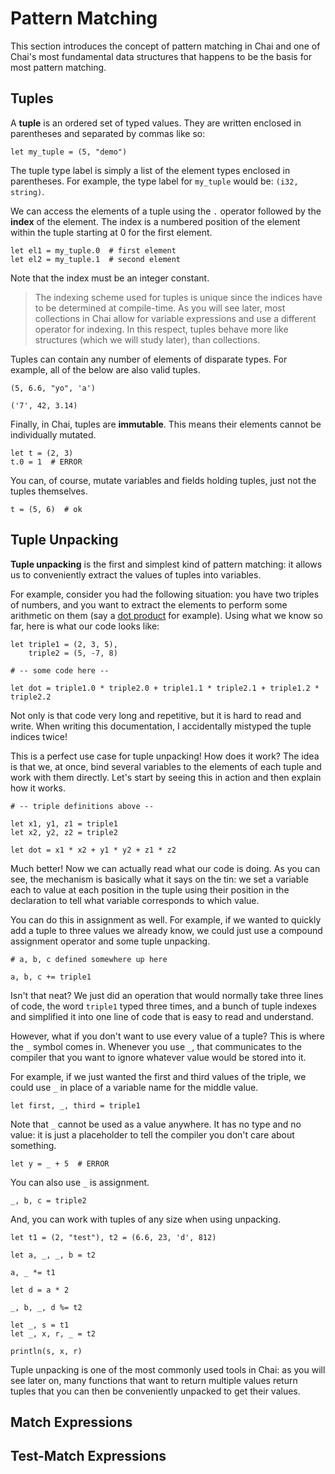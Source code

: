 # Pattern Matching

This section introduces the concept of pattern matching in Chai and one of
Chai's most fundamental data structures that happens to be the basis for most
pattern matching.

## Tuples

A **tuple** is an ordered set of typed values.  They are written enclosed
in parentheses and separated by commas like so:

    let my_tuple = (5, "demo")

The tuple type label is simply a list of the element types enclosed in
parentheses.  For example, the type label for `my_tuple` would be: 
`(i32, string)`.  

We can access the elements of a tuple using the `.` operator followed by the
**index** of the element.  The index is a numbered position of the element
within the tuple starting at 0 for the first element.

    let el1 = my_tuple.0  # first element
    let el2 = my_tuple.1  # second element

Note that the index must be an integer constant.

> The indexing scheme used for tuples is unique since the indices have to be
> determined at compile-time.  As you will see later, most collections in Chai
> allow for variable expressions and use a different operator for indexing.  In
> this respect, tuples behave more like structures (which we will study later),
> than collections.

Tuples can contain any number of elements of disparate types.  For example, all
of the below are also valid tuples.

    (5, 6.6, "yo", 'a')

    ('7', 42, 3.14)

Finally, in Chai, tuples are **immutable**.  This means their elements cannot be
individually mutated.

    let t = (2, 3)
    t.0 = 1  # ERROR

You can, of course, mutate variables and fields holding tuples, just not the tuples
themselves.

    t = (5, 6)  # ok

## Tuple Unpacking

**Tuple unpacking** is the first and simplest kind of pattern matching: it
allows us to conveniently extract the values of tuples into variables.

For example, consider you had the following situation: you have two triples of
numbers, and you want to extract the elements to perform some arithmetic on them
(say a [dot product](https://en.wikipedia.org/wiki/Dot_product) for example).
Using what we know so far, here is what our code looks like:

    let triple1 = (2, 3, 5),
        triple2 = (5, -7, 8)

    # -- some code here --

    let dot = triple1.0 * triple2.0 + triple1.1 * triple2.1 + triple1.2 * triple2.2

Not only is that code very long and repetitive, but it is hard to read and
write. When writing this documentation, I accidentally mistyped the tuple
indices twice! 

This is a perfect use case for tuple unpacking!  How does it work?  The idea is
that we, at once, bind several variables to the elements of each tuple and work
with them directly.  Let's start by seeing this in action and then explain how
it works.

    # -- triple definitions above --

    let x1, y1, z1 = triple1
    let x2, y2, z2 = triple2

    let dot = x1 * x2 + y1 * y2 + z1 * z2

Much better!  Now we can actually read what our code is doing.  As you can see,
the mechanism is basically what it says on the tin: we set a variable each to
value at each position in the tuple using their position in the declaration to
tell what variable corresponds to which value.

You can do this in assignment as well.  For example, if we wanted to quickly add
a tuple to three values we already know, we could just use a compound assignment
operator and some tuple unpacking.

    # a, b, c defined somewhere up here

    a, b, c += triple1

Isn't that neat?  We just did an operation that would normally take three lines
of code, the word `triple1` typed three times, and a bunch of tuple indexes and
simplified it into one line of code that is easy to read and understand. 

However, what if you don't want to use every value of a tuple?  This is where
the `_` symbol comes in.  Whenever you use `_`, that communicates to the
compiler that you want to ignore whatever value would be stored into it.

For example, if we just wanted the first and third values of the triple, we
could use `_` in place of a variable name for the middle value.

    let first, _, third = triple1

Note that `_` cannot be used as a value anywhere.  It has no type and no value:
it is just a placeholder to tell the compiler you don't care about something.

    let y = _ + 5  # ERROR

You can also use `_` is assignment.

    _, b, c = triple2

And, you can work with tuples of any size when using unpacking.

    let t1 = (2, "test"), t2 = (6.6, 23, 'd', 812)

    let a, _, _, b = t2

    a, _ *= t1

    let d = a * 2

    _, b, _, d %= t2

    let _, s = t1
    let _, x, r, _ = t2

    println(s, x, r)

Tuple unpacking is one of the most commonly used tools in Chai: as you will see
later on, many functions that want to return multiple values return tuples that
you can then be conveniently unpacked to get their values.
## Match Expressions

## Test-Match Expressions

